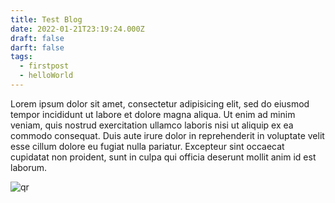 ```yaml
---
title: Test Blog
date: 2022-01-21T23:19:24.000Z
draft: false
darft: false
tags:
  - firstpost
  - helloWorld
---
```

Lorem ipsum dolor sit amet, consectetur adipisicing elit, sed do eiusmod tempor incididunt ut labore et dolore magna aliqua. Ut enim ad minim veniam, quis nostrud exercitation ullamco laboris nisi ut aliquip ex ea commodo consequat. Duis aute irure dolor in reprehenderit in voluptate velit esse cillum dolore eu fugiat nulla pariatur. Excepteur sint occaecat cupidatat non proident, sunt in culpa qui officia deserunt mollit anim id est laborum.

![qr](https://blog.jscrambler.com/content/images/2018/08/jscrambler-blog-hugo-static-site-generator-hugo.jpg "qr")